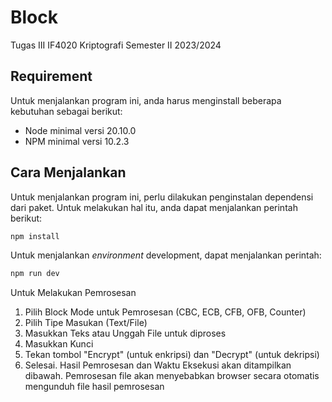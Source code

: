 # Block

Tugas III IF4020 Kriptografi Semester II 2023/2024

## Requirement

Untuk menjalankan program ini, anda harus menginstall beberapa kebutuhan sebagai berikut:

- Node minimal versi 20.10.0
- NPM minimal versi 10.2.3

## Cara Menjalankan

Untuk menjalankan program ini, perlu dilakukan penginstalan dependensi dari paket. Untuk melakukan hal itu, anda dapat menjalankan perintah berikut:

```sh
npm install
```

Untuk menjalankan _environment_ development, dapat menjalankan perintah:

```sh
npm run dev
```

Untuk Melakukan Pemrosesan
1. Pilih Block Mode untuk Pemrosesan (CBC, ECB, CFB, OFB, Counter)
2. Pilih Tipe Masukan (Text/File)
3. Masukkan Teks atau Unggah File untuk diproses
4. Masukkan Kunci
5. Tekan tombol "Encrypt" (untuk enkripsi) dan "Decrypt" (untuk dekripsi)
6. Selesai. Hasil Pemrosesan dan Waktu Eksekusi akan ditampilkan dibawah. Pemrosesan file akan menyebabkan browser secara otomatis mengunduh file hasil pemrosesan
